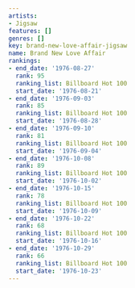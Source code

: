 ```yaml
---
artists:
- Jigsaw
features: []
genres: []
key: brand-new-love-affair-jigsaw
name: Brand New Love Affair
rankings:
- end_date: '1976-08-27'
  rank: 95
  ranking_list: Billboard Hot 100
  start_date: '1976-08-21'
- end_date: '1976-09-03'
  rank: 85
  ranking_list: Billboard Hot 100
  start_date: '1976-08-28'
- end_date: '1976-09-10'
  rank: 81
  ranking_list: Billboard Hot 100
  start_date: '1976-09-04'
- end_date: '1976-10-08'
  rank: 89
  ranking_list: Billboard Hot 100
  start_date: '1976-10-02'
- end_date: '1976-10-15'
  rank: 78
  ranking_list: Billboard Hot 100
  start_date: '1976-10-09'
- end_date: '1976-10-22'
  rank: 68
  ranking_list: Billboard Hot 100
  start_date: '1976-10-16'
- end_date: '1976-10-29'
  rank: 66
  ranking_list: Billboard Hot 100
  start_date: '1976-10-23'
---
```


